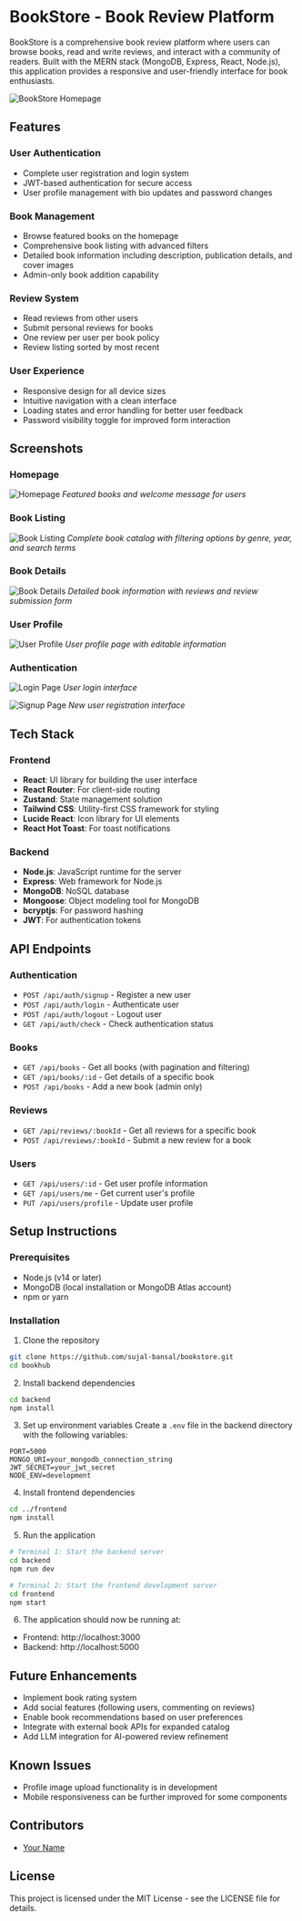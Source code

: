 # BookStore - Book Review Platform

BookStore is a comprehensive book review platform where users can browse books, read and write reviews, and interact with a community of readers. Built with the MERN stack (MongoDB, Express, React, Node.js), this application provides a responsive and user-friendly interface for book enthusiasts.

![BookStore Homepage](./screenshots/homepage.png)

## Features

### User Authentication

- Complete user registration and login system
- JWT-based authentication for secure access
- User profile management with bio updates and password changes

### Book Management

- Browse featured books on the homepage
- Comprehensive book listing with advanced filters
- Detailed book information including description, publication details, and cover images
- Admin-only book addition capability

### Review System

- Read reviews from other users
- Submit personal reviews for books
- One review per user per book policy
- Review listing sorted by most recent

### User Experience

- Responsive design for all device sizes
- Intuitive navigation with a clean interface
- Loading states and error handling for better user feedback
- Password visibility toggle for improved form interaction

## Screenshots

### Homepage

![Homepage](./screenshots/homepage.png)
_Featured books and welcome message for users_

### Book Listing

![Book Listing](./screenshots/book-listing.png)
_Complete book catalog with filtering options by genre, year, and search terms_

### Book Details

![Book Details](./screenshots/book-details.png)
_Detailed book information with reviews and review submission form_

### User Profile

![User Profile](./screenshots/user-profile.png)
_User profile page with editable information_

### Authentication

![Login Page](./screenshots/login.png)
_User login interface_

![Signup Page](./screenshots/signup.png)
_New user registration interface_

## Tech Stack

### Frontend

- **React**: UI library for building the user interface
- **React Router**: For client-side routing
- **Zustand**: State management solution
- **Tailwind CSS**: Utility-first CSS framework for styling
- **Lucide React**: Icon library for UI elements
- **React Hot Toast**: For toast notifications

### Backend

- **Node.js**: JavaScript runtime for the server
- **Express**: Web framework for Node.js
- **MongoDB**: NoSQL database
- **Mongoose**: Object modeling tool for MongoDB
- **bcryptjs**: For password hashing
- **JWT**: For authentication tokens

## API Endpoints

### Authentication

- `POST /api/auth/signup` - Register a new user
- `POST /api/auth/login` - Authenticate user
- `POST /api/auth/logout` - Logout user
- `GET /api/auth/check` - Check authentication status

### Books

- `GET /api/books` - Get all books (with pagination and filtering)
- `GET /api/books/:id` - Get details of a specific book
- `POST /api/books` - Add a new book (admin only)

### Reviews

- `GET /api/reviews/:bookId` - Get all reviews for a specific book
- `POST /api/reviews/:bookId` - Submit a new review for a book

### Users

- `GET /api/users/:id` - Get user profile information
- `GET /api/users/me` - Get current user's profile
- `PUT /api/users/profile` - Update user profile

## Setup Instructions

### Prerequisites

- Node.js (v14 or later)
- MongoDB (local installation or MongoDB Atlas account)
- npm or yarn

### Installation

1. Clone the repository

```bash
git clone https://github.com/sujal-bansal/bookstore.git
cd bookhub
```

2. Install backend dependencies

```bash
cd backend
npm install
```

3. Set up environment variables
   Create a `.env` file in the backend directory with the following variables:

```
PORT=5000
MONGO_URI=your_mongodb_connection_string
JWT_SECRET=your_jwt_secret
NODE_ENV=development
```

4. Install frontend dependencies

```bash
cd ../frontend
npm install
```

5. Run the application

```bash
# Terminal 1: Start the backend server
cd backend
npm run dev

# Terminal 2: Start the frontend development server
cd frontend
npm start
```

6. The application should now be running at:

- Frontend: http://localhost:3000
- Backend: http://localhost:5000

## Future Enhancements

- Implement book rating system
- Add social features (following users, commenting on reviews)
- Enable book recommendations based on user preferences
- Integrate with external book APIs for expanded catalog
- Add LLM integration for AI-powered review refinement

## Known Issues

- Profile image upload functionality is in development
- Mobile responsiveness can be further improved for some components

## Contributors

- [Your Name](https://github.com/sujal-bansal)

## License

This project is licensed under the MIT License - see the LICENSE file for details.
